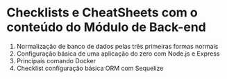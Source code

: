# Checklists e CheatSheets com o conteúdo do Módulo de Back-end

1) Normalização de banco de dados pelas três primeiras formas normais
2) Configuração básica de uma aplicação do zero com Node.js e Express
3) Principais comando Docker
4) Checklist configuração básica ORM com Sequelize

